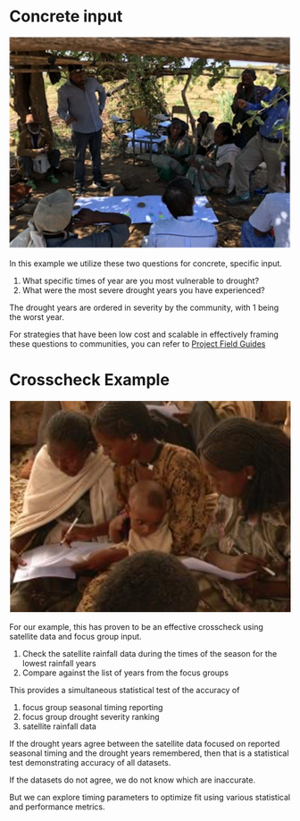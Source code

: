 # Concrete input

![](assets/images/FocusGroupEthShade.png)

In this example we utilize these two questions for concrete, specific input.

1. What specific times of year are you most vulnerable to drought?
2. What were the most severe drought years you have experienced?	

The drought years are ordered in severity by the community, with 1 being the worst year.

For strategies that have been low cost and scalable in effectively framing these questions to communities, 
you can refer to [Project Field Guides](https://fist.iri.columbia.edu/publications/docs/R4FieldGuide/html/R4FieldGuide/R4FieldGuide_Initial.html)

# Crosscheck Example

![](assets/images/FillingoutFormswithChild.png) 

For our example, this has proven to be an effective crosscheck using satellite data and focus group input.

1. Check the satellite rainfall data during the times of the season for the lowest rainfall years
2. Compare against the list of years from the focus groups

This provides a simultaneous statistical test of the accuracy of

1. focus group seasonal timing reporting
2. focus group drought severity ranking
3. satellite rainfall data

If the drought years agree between the satellite data focused on reported seasonal timing 
and the drought years remembered, then that is a statistical test demonstrating accuracy of all datasets.

If the datasets do not agree, we do not know which are inaccurate. 

But we can explore timing parameters to optimize fit using various statistical and performance metrics.



